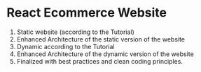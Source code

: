 # React Ecommerce Website

1. Static website (according to the Tutorial)
2. Enhanced Architecture of the static version of the website
3. Dynamic according to the Tutorial
4. Enhanced Architecture of the dynamic version of the website
5. Finalized with best practices and clean coding principles.
